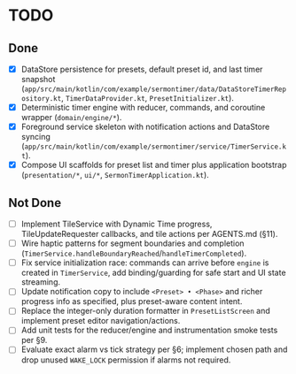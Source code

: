 # TODO

## Done
- [x] DataStore persistence for presets, default preset id, and last timer snapshot (`app/src/main/kotlin/com/example/sermontimer/data/DataStoreTimerRepository.kt`, `TimerDataProvider.kt`, `PresetInitializer.kt`).
- [x] Deterministic timer engine with reducer, commands, and coroutine wrapper (`domain/engine/*`).
- [x] Foreground service skeleton with notification actions and DataStore syncing (`app/src/main/kotlin/com/example/sermontimer/service/TimerService.kt`).
- [x] Compose UI scaffolds for preset list and timer plus application bootstrap (`presentation/*`, `ui/*`, `SermonTimerApplication.kt`).

## Not Done
- [ ] Implement TileService with Dynamic Time progress, TileUpdateRequester callbacks, and tile actions per AGENTS.md (§11).
- [ ] Wire haptic patterns for segment boundaries and completion (`TimerService.handleBoundaryReached`/`handleTimerCompleted`).
- [ ] Fix service initialization race: commands can arrive before `engine` is created in `TimerService`, add binding/guarding for safe start and UI state streaming.
- [ ] Update notification copy to include `<Preset> • <Phase>` and richer progress info as specified, plus preset-aware content intent.
- [ ] Replace the integer-only duration formatter in `PresetListScreen` and implement preset editor navigation/actions.
- [ ] Add unit tests for the reducer/engine and instrumentation smoke tests per §9.
- [ ] Evaluate exact alarm vs tick strategy per §6; implement chosen path and drop unused `WAKE_LOCK` permission if alarms not required.
